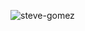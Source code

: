 ![steve-gomez](https://github.com/jagh3t/jagh3t/assets/90444486/7947fa04-c1d8-4394-a655-1be685c87745)
